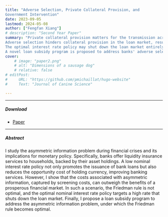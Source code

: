 ```yaml
---
title: "Adverse Selection, Private Collateral Provision, and
Government Intervention" 
date: 2023-09-05
lastmod: 2024-05-08
author: ["Fengfan Xiang"]
# description: "Second Year Paper" 
summary: "Private collateral provision matters for the transmission across markets. 
Adverse selection hinders collateral provision in the loan market, resulting in inefficiency in the goods market as collateral is essential to secure credit transactions. 
The optimal interest rate policy may shut down the loan market entirely. 
A novel loan subsidy program is proposed to address banks' adverse selection problem." 
cover:
    # image: "paper2.png"
    # alt: "Dimensions of a sausage dog"
    # relative: false
# editPost:
#     URL: "https://github.com/pmichaillat/hugo-website"
#     Text: "Journal of Canine Science"

---
```


---

##### Download

+ [Paper](asymmetric-information_paper.pdf)
<!-- + [Slides](adverse_selection_slides.pdf) -->

---

##### Abstract

I study the asymmetric information problem during financial crises and its implications for monetary policy. 
Specifically, banks offer liquidity insurance services to households, backed by their asset holdings. 
A low nominal interest rate policy not only promotes the issuance of bank loans but also reduces the opportunity cost of holding currency, improving banking services. 
However, I show that the costs associated with asymmetric information, captured by screening costs, can outweigh the benefits of a prosperous financial market. 
In such a scenario, the Friedman rule is not optimal, and the optimal nominal interest rate policy targets a high rate that shuts down the loan market. 
Finally, I propose a loan subsidy program to address the asymmetric information problem, under which the Friedman rule becomes optimal.

<!-- ---

##### Citation

Prinzel, Florianus, and Moritz-Maria von Igelfeld. 1998. "The Finer Points of Sausage Dogs." *Journal of Canine Science* 43 (2): 89–109. http://www.alexandermccallsmith.com/book/the-finer-points-of-sausage-dogs.

```BibTeX
@article{PV98,
author = {Florianus Prinzel and Moritz-Maria von Igelfeld},
year = {1998},
title ={The Finer Points of Sausage Dogs},
journal = {Journal of Canine Science},
volume = {43},
number = {2},
pages = {89--109},
url = {http://www.alexandermccallsmith.com/book/the-finer-points-of-sausage-dogs}}
``` -->
